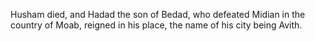 Husham died, and Hadad the son of Bedad, who defeated Midian in the country of Moab, reigned in his place, the name of his city being Avith.
